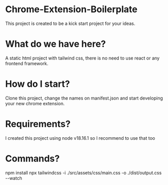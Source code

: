 # Chrome-Extension-Boilerplate

This project is created to be a kick start project for your ideas.

# What do we have here?

A static html project with tailwind css, there is no need to use react or any frontend framework.

# How do I start?

Clone this project, change the names on manifest.json and start developing your new chrome extension.

# Requirements? 

I created this project using node v18.16.1 so I recommend to use that too 

# Commands?

npm install 
npx tailwindcss -i ./src/assets/css/main.css -o ./dist/output.css --watch

